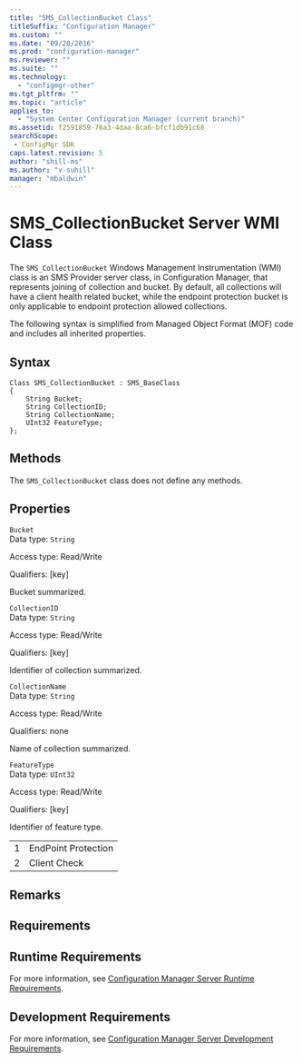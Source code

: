 ```yaml
---
title: "SMS_CollectionBucket Class"
titleSuffix: "Configuration Manager"
ms.custom: ""
ms.date: "09/20/2016"
ms.prod: "configuration-manager"
ms.reviewer: ""
ms.suite: ""
ms.technology:
  - "configmgr-other"
ms.tgt_pltfrm: ""
ms.topic: "article"
applies_to:
  - "System Center Configuration Manager (current branch)"
ms.assetid: f2591859-78a3-4daa-8ca6-bfcf1db91c68searchScope: - ConfigMgr SDK
caps.latest.revision: 5
author: "shill-ms"
ms.author: "v-suhill"
manager: "mbaldwin"
---
```

# SMS_CollectionBucket Server WMI Class
The `SMS_CollectionBucket` Windows Management Instrumentation (WMI) class is an SMS Provider server class, in Configuration Manager, that represents joining of collection and bucket. By default, all collections will have a client health related bucket, while the endpoint protection bucket is only applicable to endpoint protection allowed collections.  

 The following syntax is simplified from Managed Object Format (MOF) code and includes all inherited properties.  

## Syntax  

```  
Class SMS_CollectionBucket : SMS_BaseClass  
{  
    String Bucket;  
    String CollectionID;  
    String CollectionName;  
    UInt32 FeatureType;  
};  
```  

## Methods  
 The `SMS_CollectionBucket` class does not define any methods.  

## Properties  
 `Bucket`  
 Data type: `String`  

 Access type: Read/Write  

 Qualifiers: [key]  

 Bucket summarized.  

 `CollectionID`  
 Data type: `String`  

 Access type: Read/Write  

 Qualifiers: [key]  

 Identifier of collection summarized.  

 `CollectionName`  
 Data type: `String`  

 Access type: Read/Write  

 Qualifiers: none  

 Name of collection summarized.  

 `FeatureType`  
 Data type: `UInt32`  

 Access type: Read/Write  

 Qualifiers: [key]  

 Identifier of feature type.  

|||  
|-|-|  
|1|EndPoint Protection|  
|2|Client Check|  

## Remarks  

## Requirements  

## Runtime Requirements  
 For more information, see [Configuration Manager Server Runtime Requirements](../../../../../develop/core/reqs/server-runtime-requirements.md).  

## Development Requirements  
 For more information, see [Configuration Manager Server Development Requirements](../../../../../develop/core/reqs/server-development-requirements.md).
